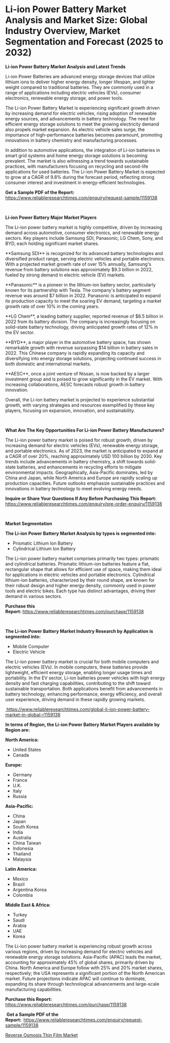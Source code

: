<p><h1>Li-ion Power Battery Market Analysis and Market Size: Global Industry Overview, Market Segmentation and Forecast (2025 to 2032)</h1></p><p><strong>Li-ion Power Battery Market Analysis and Latest Trends</strong></p>
<p><p>Li-ion Power Batteries are advanced energy storage devices that utilize lithium ions to deliver higher energy density, longer lifespan, and lighter weight compared to traditional batteries. They are commonly used in a range of applications including electric vehicles (EVs), consumer electronics, renewable energy storage, and power tools. </p><p>The Li-ion Power Battery Market is experiencing significant growth driven by increasing demand for electric vehicles, rising adoption of renewable energy sources, and advancements in battery technology. The need for efficient energy storage solutions to meet the growing electricity demand also propels market expansion. As electric vehicle sales surge, the importance of high-performance batteries becomes paramount, promoting innovations in battery chemistry and manufacturing processes.</p><p>In addition to automotive applications, the integration of Li-ion batteries in smart grid systems and home energy storage solutions is becoming prevalent. The market is also witnessing a trend towards sustainable practices, with manufacturers focusing on recycling and second-life applications for used batteries. The Li-ion Power Battery Market is expected to grow at a CAGR of 9.8% during the forecast period, reflecting strong consumer interest and investment in energy-efficient technologies.</p></p>
<p><strong>Get a Sample PDF of the Report:&nbsp;</strong> <a href="https://www.reliableresearchtimes.com/enquiry/request-sample/1159138?utm_campaign=3559&utm_medium=2&utm_source=Github&utm_content=ia&utm_term=22032025&utm_id=li-ion-power-battery">https://www.reliableresearchtimes.com/enquiry/request-sample/1159138</a></p>
<p>&nbsp;</p>
<p><strong>Li-ion Power Battery Major Market Players</strong></p>
<p><p>The Li-ion power battery market is highly competitive, driven by increasing demand across automotive, consumer electronics, and renewable energy sectors. Key players include Samsung SDI, Panasonic, LG Chem, Sony, and BYD, each holding significant market shares.</p><p>**Samsung SDI** is recognized for its advanced battery technologies and diversified product range, serving electric vehicles and portable electronics. With a projected market growth rate of over 15% annually, Samsung's revenue from battery solutions was approximately $9.3 billion in 2022, fueled by strong demand in electric vehicle (EV) markets.</p><p>**Panasonic** is a pioneer in the lithium-ion battery sector, particularly known for its partnership with Tesla. The company's battery segment revenue was around $7 billion in 2022. Panasonic is anticipated to expand its production capacity to meet the soaring EV demand, targeting a market growth rate of over 10% in the coming years.</p><p>**LG Chem**, a leading battery supplier, reported revenue of $8.5 billion in 2022 from its battery division. The company is increasingly focusing on solid-state battery technology, driving anticipated growth rates of 12% in the EV sector.</p><p>**BYD**, a major player in the automotive battery space, has shown remarkable growth with revenue surpassing $14 billion in battery sales in 2022. This Chinese company is rapidly expanding its capacity and diversifying into energy storage solutions, projecting continued success in both domestic and international markets.</p><p>**AESC**, once a joint venture of Nissan, is now backed by a larger investment group and is poised to grow significantly in the EV market. With increasing collaborations, AESC forecasts robust growth in battery innovation.</p><p>Overall, the Li-ion battery market is projected to experience substantial growth, with varying strategies and resources exemplified by these key players, focusing on expansion, innovation, and sustainability.</p></p>
<p>&nbsp;</p>
<p><strong>What Are The Key Opportunities For Li-ion Power Battery Manufacturers?</strong></p>
<p><p>The Li-ion power battery market is poised for robust growth, driven by increasing demand for electric vehicles (EVs), renewable energy storage, and portable electronics. As of 2023, the market is anticipated to expand at a CAGR of over 20%, reaching approximately USD 100 billion by 2030. Key trends include advancements in battery chemistry, a shift towards solid-state batteries, and enhancements in recycling efforts to mitigate environmental impacts. Geographically, Asia-Pacific dominates, led by China and Japan, while North America and Europe are rapidly scaling up production capacities. Future outlooks emphasize sustainable practices and innovations in battery technology to meet evolving energy needs.</p></p>
<p><strong>Inquire or Share Your Questions If Any Before Purchasing This Report:</strong> <a href="https://www.reliableresearchtimes.com/enquiry/pre-order-enquiry/1159138?utm_campaign=3559&utm_medium=2&utm_source=Github&utm_content=ia&utm_term=22032025&utm_id=li-ion-power-battery">https://www.reliableresearchtimes.com/enquiry/pre-order-enquiry/1159138</a></p>
<p>&nbsp;</p>
<p><strong>Market Segmentation</strong></p>
<p><strong>The Li-ion Power Battery Market Analysis by types is segmented into:</strong></p>
<p><ul><li>Prismatic Lithium Ion Battery</li><li>Cylindrical Lithium Ion Battery</li></ul></p>
<p><p>The Li-ion power battery market comprises primarily two types: prismatic and cylindrical batteries. Prismatic lithium-ion batteries feature a flat, rectangular shape that allows for efficient use of space, making them ideal for applications in electric vehicles and portable electronics. Cylindrical lithium-ion batteries, characterized by their round shape, are known for their robust design and higher energy density, commonly used in power tools and electric bikes. Each type has distinct advantages, driving their demand in various sectors.</p></p>
<p><strong>Purchase this Report:&nbsp;</strong><a href="https://www.reliableresearchtimes.com/purchase/1159138?utm_campaign=3559&utm_medium=2&utm_source=Github&utm_content=ia&utm_term=22032025&utm_id=li-ion-power-battery">https://www.reliableresearchtimes.com/purchase/1159138</a></p>
<p>&nbsp;</p>
<p><strong>The Li-ion Power Battery Market Industry Research by Application is segmented into:</strong></p>
<p><ul><li>Mobile Computer</li><li>Electric Vehicle</li></ul></p>
<p><p>The Li-ion power battery market is crucial for both mobile computers and electric vehicles (EVs). In mobile computers, these batteries provide lightweight, efficient energy storage, enabling longer usage times and portability. In the EV sector, Li-ion batteries power vehicles with high energy density and fast charging capabilities, contributing to the shift toward sustainable transportation. Both applications benefit from advancements in battery technology, enhancing performance, energy efficiency, and overall user experience, driving demand in these rapidly growing markets.</p></p>
<p><a href="https://www.reliableresearchtimes.com/global-li-ion-power-battery-market-in-global-r1159138?utm_campaign=3559&utm_medium=2&utm_source=Github&utm_content=ia&utm_term=22032025&utm_id=li-ion-power-battery">&nbsp;https://www.reliableresearchtimes.com/global-li-ion-power-battery-market-in-global-r1159138</a></p>
<p><strong>In terms of Region, the Li-ion Power Battery Market Players available by Region are:</strong></p>
<p>
    <p> <strong> North America: </strong>
        <ul>
            <li>United States</li>
            <li>Canada</li>
        </ul>
        </p> 
    <p> <strong> Europe: </strong>
        <ul>
            <li>Germany</li>
            <li>France</li>
            <li>U.K.</li>
            <li>Italy</li>
            <li>Russia</li>
        </ul>
        </p> 
    <p> <strong> Asia-Pacific: </strong>
        <ul>
            <li>China</li>
            <li>Japan</li>
            <li>South Korea</li>
            <li>India</li>
            <li>Australia</li>
            <li>China Taiwan</li>
            <li>Indonesia</li>
            <li>Thailand</li>
            <li>Malaysia</li>
        </ul>
        </p> 
    <p> <strong> Latin America: </strong>
        <ul>
            <li>Mexico</li>
            <li>Brazil</li>
            <li>Argentina Korea</li>
            <li>Colombia</li>
        </ul>
        </p> 
    <p> <strong> Middle East & Africa: </strong>
        <ul>
            <li>Turkey</li>
            <li>Saudi</li>
            <li>Arabia</li>
            <li>UAE</li>
            <li>Korea</li>
        </ul>
    </p>
    </p>
<p><p>The Li-ion power battery market is experiencing robust growth across various regions, driven by increasing demand for electric vehicles and renewable energy storage solutions. Asia-Pacific (APAC) leads the market, accounting for approximately 45% of global shares, primarily driven by China. North America and Europe follow with 25% and 20% market shares, respectively; the USA represents a significant portion of the North American market. Future projections indicate APAC will continue to dominate, expanding its share through technological advancements and large-scale manufacturing capabilities.</p></p>
<p><strong>Purchase this Report: </strong><a href="https://www.reliableresearchtimes.com/purchase/1159138?utm_campaign=3559&utm_medium=2&utm_source=Github&utm_content=ia&utm_term=22032025&utm_id=li-ion-power-battery">https://www.reliableresearchtimes.com/purchase/1159138</a></p>
<p>&nbsp;<strong>Get a Sample PDF of the Report:&nbsp;&nbsp;</strong><a href="https://www.reliableresearchtimes.com/enquiry/request-sample/1159138?utm_campaign=3559&utm_medium=2&utm_source=Github&utm_content=ia&utm_term=22032025&utm_id=li-ion-power-battery">https://www.reliableresearchtimes.com/enquiry/request-sample/1159138</a></p>
<p><strong></strong></p>
<p><p><a href="https://github.com/boyertrull4r/Market-Research-Report-List-1/blob/main/reverse-osmosis-thin-film-market.md?utm_campaign=3559&utm_medium=2&utm_source=Github&utm_content=ia&utm_term=22032025&utm_id=li-ion-power-battery">Reverse Osmosis Thin Film Market</a></p></p>
